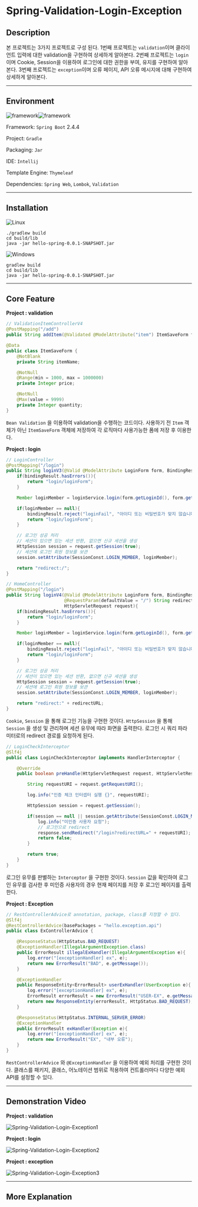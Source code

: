 # Spring-Validation-Login-Exception



## Description

본 프로젝트는 3가지 프로젝트로 구성 된다. 1번째 프로젝트는 `validation`이며 클라이언트 입력에 대한 validation을 구현하여 상세하게 알아본다. 2번째 프로젝트는 `login`이며 Cookie, Session을 이용하여 로그인에 대한 권한을 부여, 유지를 구현하여 알아본다. 3번째 프로젝트는 `exception`이며 오류 페이지, API 오류 메시지에 대해 구현하여 상세하게 알아본다.



-----



## Environment

![framework](https://img.shields.io/badge/Framework-SpringBoot-green)![framework](https://img.shields.io/badge/Language-java-b07219) 

Framework: `Spring Boot` 2.4.4

Project: `Gradle`

Packaging: `Jar`

IDE: `Intellij`

Template Engine: `Thymeleaf`

Dependencies: `Spring Web`, `Lombok`, `Validation`



-----



## Installation



![Linux](https://img.shields.io/badge/Linux-FCC624?style=for-the-badge&logo=linux&logoColor=black) 

```
./gradlew build
cd build/lib
java -jar hello-spring-0.0.1-SNAPSHOT.jar
```



![Windows](https://img.shields.io/badge/Windows-0078D6?style=for-the-badge&logo=windows&logoColor=white) 

```
gradlew build
cd build/lib
java -jar hello-spring-0.0.1-SNAPSHOT.jar
```



------



## Core Feature



**Project : validation**

```java
// ValidationItemControllerV4
@PostMapping("/add")
public String addItem(@Validated @ModelAttribute("item") ItemSaveForm form, BindingResult bindingResult, RedirectAttributes redirectAttributes, Model model) {}
```

```java
@Data
public class ItemSaveForm {
    @NotBlank
    private String itemName;

    @NotNull
    @Range(min = 1000, max = 1000000)
    private Integer price;

    @NotNull
    @Max(value = 9999)
    private Integer quantity;
}
```

`Bean Validation` 을 이용하여 validation을 수행하는 코드이다. 사용하기 전 `Item` 객체가 아닌 `ItemSaveForm` 객체에 저장하여 각 로직마다 사용가능한 폼에 저장 후 이용한다.



**Project : login**

```java
// LoginController
@PostMapping("/login")
public String loginV3(@Valid @ModelAttribute LoginForm form, BindingResult bindingResult, HttpServletRequest request){
    if(bindingResult.hasErrors()){
        return "login/loginForm";
    }

    Member loginMember = loginService.login(form.getLoginId(), form.getPassword());

    if(loginMember == null){
        bindingResult.reject("loginFail", "아이디 또는 비밀번호가 맞지 않습니다.");
        return "login/loginForm";
    }

    // 로그인 성공 처리
    // 세션이 있으면 있는 세션 반환, 없으면 신규 세션을 생성
    HttpSession session = request.getSession(true);
    // 세션에 로그인 회원 정보를 보관
    session.setAttribute(SessionConst.LOGIN_MEMBER, loginMember);

    return "redirect:/";
}
```

```java
// HomeController
@PostMapping("/login")
public String loginV4(@Valid @ModelAttribute LoginForm form, BindingResult bindingResult,
                      @RequestParam(defaultValue = "/") String redirectURL,
                      HttpServletRequest request){
    if(bindingResult.hasErrors()){
        return "login/loginForm";
    }

    Member loginMember = loginService.login(form.getLoginId(), form.getPassword());

    if(loginMember == null){
        bindingResult.reject("loginFail", "아이디 또는 비밀번호가 맞지 않습니다.");
        return "login/loginForm";
    }

    // 로그인 성공 처리
    // 세션이 있으면 있는 세션 반환, 없으면 신규 세션을 생성
    HttpSession session = request.getSession(true);
    // 세션에 로그인 회원 정보를 보관
    session.setAttribute(SessionConst.LOGIN_MEMBER, loginMember);

    return "redirect:" + redirectURL;
}
```

`Cookie`, `Session` 을 통해 로그인 기능을 구현한 것이다. `HttpSession` 을 통해 `Session` 을 생성 및 관리하며 세션 유무에 따라 화면을 출력한다. 로그인 시 쿼리 파라미터로의 redirect 경로를 요청하게 된다.



```java
// LoginCheckInterceptor
@Slf4j
public class LoginCheckInterceptor implements HandlerInterceptor {

    @Override
    public boolean preHandle(HttpServletRequest request, HttpServletResponse response, Object handler) throws Exception {

        String requestURI = request.getRequestURI();

        log.info("인증 체크 인터셉터 실행 {}", requestURI);

        HttpSession session = request.getSession();

        if(session == null || session.getAttribute(SessionConst.LOGIN_MEMBER) == null){
            log.info("미인증 사용자 요청");
            // 로그인으로 redirect
            response.sendRedirect("/login?redirectURL=" + requestURI);
            return false;
        }

        return true;
    }
}
```

로그인 유무를 판별하는 `Interceptor` 을 구현한 것이다. `Session` 값을 확인하여 로그인 유무를 검사한 후 미인증 사용자의 경우 현재 페이지를 저장 후 로그인 페이지를 출력한다.



**Project : Exception** 



```java
// RestControllerAdvice로 annotation, package, class를 지정할 수 있다.
@Slf4j
@RestControllerAdvice(basePackages = "hello.exception.api")
public class ExControllerAdvice {

    @ResponseStatus(HttpStatus.BAD_REQUEST)
    @ExceptionHandler(IllegalArgumentException.class)
    public ErrorResult illegalExHandler(IllegalArgumentException e){
        log.error("[exceptionHandler] ex", e);
        return new ErrorResult("BAD", e.getMessage());
    }

    @ExceptionHandler
    public ResponseEntity<ErrorResult> userExHandler(UserException e){
        log.error("[exceptionHandler] ex", e);
        ErrorResult errorResult = new ErrorResult("USER-EX", e.getMessage());
        return new ResponseEntity(errorResult, HttpStatus.BAD_REQUEST);
    }

    @ResponseStatus(HttpStatus.INTERNAL_SERVER_ERROR)
    @ExceptionHandler
    public ErrorResult exHandler(Exception e){
        log.error("[exceptionHandler] ex", e);
        return new ErrorResult("EX", "내부 오류");
    }
}
```

`RestControllerAdvice` 와 `@ExceptionHandler` 을 이용하여 예외 처리를 구현한 것이다. 클래스를 패키지, 클래스, 어노테이션 범위로 적용하여 컨트롤러마다 다양한 예외 API를 설정할 수 있다.



-----



## Demonstration Video



**Project : validation**

![Spring-Validation-Login-Exception1](/home/mwkang/Downloads/Spring-Validation-Login-Exception1.gif)



**Project : login**

![Spring-Validation-Login-Exception2](/home/mwkang/Downloads/Spring-Validation-Login-Exception2.gif)



**Project : exception**

![Spring-Validation-Login-Exception3](/home/mwkang/Downloads/Spring-Validation-Login-Exception3.gif)



------



## More Explanation



